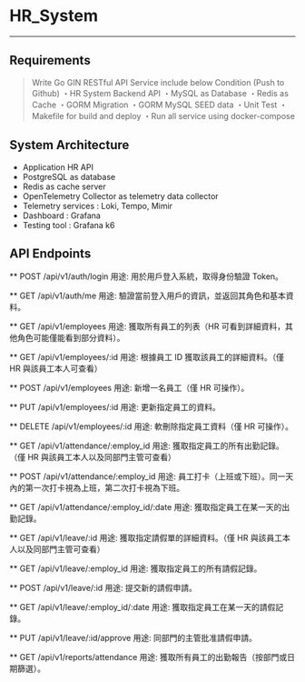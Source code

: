 # HR_System

---

## Requirements

> Write Go GIN RESTful API Service include below Condition (Push to Github)
> ・HR System Backend API
> ・MySQL as  Database
> ・Redis as Cache
> ・GORM Migration
> ・GORM MySQL SEED data
> ・Unit Test
> ・Makefile for build and deploy
> ・Run all service using docker-compose

## System Architecture

* Application HR API
* PostgreSQL as database
* Redis as cache server
* OpenTelemetry Collector as telemetry data collector
* Telemetry services : Loki, Tempo, Mimir
* Dashboard : Grafana
* Testing tool : Grafana k6

## API Endpoints

** POST /api/v1/auth/login
用途: 用於用戶登入系統，取得身份驗證 Token。

** GET /api/v1/auth/me
用途: 驗證當前登入用戶的資訊，並返回其角色和基本資料。

** GET /api/v1/employees
用途: 獲取所有員工的列表（HR 可看到詳細資料，其他角色可能僅能看到部分資料）。

** GET /api/v1/employees/:id
用途: 根據員工 ID 獲取該員工的詳細資料。（僅 HR 與該員工本人可查看）

** POST /api/v1/employees
用途: 新增一名員工（僅 HR 可操作）。

** PUT /api/v1/employees/:id
用途: 更新指定員工的資料。

** DELETE /api/v1/employees/:id
用途: 軟刪除指定員工資料（僅 HR 可操作）。

** GET /api/v1/attendance/:employ_id
用途: 獲取指定員工的所有出勤記錄。（僅 HR 與該員工本人以及同部門主管可查看）

** POST /api/v1/attendance/:employ_id
用途: 員工打卡（上班或下班）。同一天內的第一次打卡視為上班，第二次打卡視為下班。

** GET /api/v1/attendance/:employ_id/:date
用途: 獲取指定員工在某一天的出勤記錄。

** GET /api/v1/leave/:id
用途: 獲取指定請假單的詳細資料。（僅 HR 與該員工本人以及同部門主管可查看）

** GET /api/v1/leave/:employ_id
用途: 獲取指定員工的所有請假記錄。

** POST /api/v1/leave/:id
用途: 提交新的請假申請。

** GET /api/v1/leave/:employ_id/:date
用途: 獲取指定員工在某一天的請假記錄。

** PUT /api/v1/leave/:id/approve
用途: 同部門的主管批准請假申請。

** GET /api/v1/reports/attendance
用途: 獲取所有員工的出勤報告（按部門或日期篩選）。
